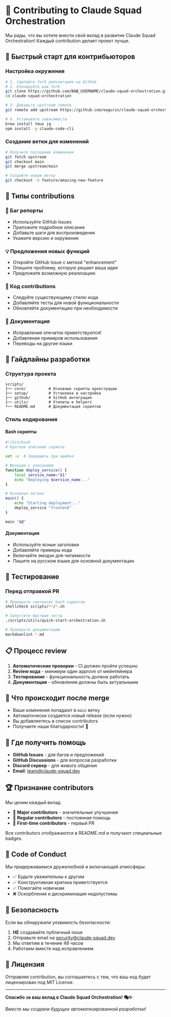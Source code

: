 # 🤝 Contributing to Claude Squad Orchestration

Мы рады, что вы хотите внести свой вклад в развитие Claude Squad Orchestration! Каждый contribution делает проект лучше.

## 🚀 Быстрый старт для контрибьюторов

### Настройка окружения

```bash
# 1. Сделайте fork репозитория на GitHub
# 2. Клонируйте ваш fork
git clone https://github.com/ВАШ_USERNAME/claude-squad-orchestration.git
cd claude-squad-orchestration

# 3. Добавьте upstream remote
git remote add upstream https://github.com/eagurin/claude-squad-orchestration.git

# 4. Установите зависимости
brew install tmux jq
npm install -g claude-code-cli
```

### Создание ветки для изменений

```bash
# Получите последние изменения
git fetch upstream
git checkout main
git merge upstream/main

# Создайте новую ветку
git checkout -b feature/amazing-new-feature
```

## 📝 Типы contributions

### 🐛 Баг репорты
- Используйте GitHub Issues
- Приложите подробное описание
- Добавьте шаги для воспроизведения
- Укажите версию и окружение

### 💡 Предложения новых функций
- Откройте GitHub Issue с меткой "enhancement"
- Опишите проблему, которую решает ваша идея
- Предложите возможную реализацию

### 🔧 Код contributions
- Следуйте существующему стилю кода
- Добавляйте тесты для новой функциональности
- Обновляйте документацию при необходимости

### 📖 Документация
- Исправления опечаток приветствуются!
- Добавление примеров использования
- Переводы на другие языки

## 🎯 Гайдлайны разработки

### Структура проекта

```
scripts/
├── core/          # Основные скрипты оркестрации
├── setup/         # Установка и настройка
├── github/        # GitHub интеграция
├── utils/         # Утилиты и helpers
└── README.md      # Документация скриптов
```

### Стиль кодирования

#### Bash скрипты
```bash
#!/bin/bash
# Краткое описание скрипта

set -e  # Завершить при ошибке

# Функции с описанием
function deploy_service() {
    local service_name="$1"
    echo "Deploying $service_name..."
}

# Основная логика
main() {
    echo "Starting deployment..."
    deploy_service "frontend"
}

main "$@"
```

#### Документация
- Используйте ясные заголовки
- Добавляйте примеры кода
- Включайте эмодзи для читаемости
- Пишите на русском языке для основной документации

## 🧪 Тестирование

### Перед отправкой PR

```bash
# Проверьте синтаксис bash скриптов
shellcheck scripts/**/*.sh

# Запустите быстрые тесты
./scripts/utils/quick-start-orchestration.sh

# Проверьте документацию
markdownlint *.md
```

## 📋 Процесс review

1. **Автоматические проверки** - CI должен пройти успешно
2. **Review кода** - минимум один approve от мейнтейнера
3. **Тестирование** - функциональность должна работать
4. **Документация** - обновления должны быть актуальными

## 🎉 Что происходит после merge

- Ваши изменения попадают в `main` ветку
- Автоматически создается новый release (если нужно)
- Вы добавляетесь в список contributors
- Получаете наши благодарности! 🙏

## 💬 Где получить помощь

- **GitHub Issues** - для багов и предложений
- **GitHub Discussions** - для вопросов разработки
- **Discord сервер** - для живого общения
- **Email**: team@claude-squad.dev

## 🏆 Признание contributors

Мы ценим каждый вклад:

- 🥇 **Major contributors** - значительные улучшения
- 🥈 **Regular contributors** - постоянная помощь
- 🥉 **First-time contributors** - первый PR

Все contributors отображаются в README.md и получают специальные badges.

## 📜 Code of Conduct

Мы придерживаемся дружелюбной и включающей атмосферы:

- ✅ Будьте уважительны к другим
- ✅ Конструктивная критика приветствуется
- ✅ Помогайте новичкам
- ❌ Оскорбления и дискриминация недопустимы

## 🚨 Безопасность

Если вы обнаружили уязвимость безопасности:

1. **НЕ** создавайте публичный issue
2. Отправьте email на security@claude-squad.dev
3. Мы ответим в течение 48 часов
4. Работаем вместе над исправлением

## 📝 Лицензия

Отправляя contribution, вы соглашаетесь с тем, что ваш код будет лицензирован под MIT License.

---

**Спасибо за ваш вклад в Claude Squad Orchestration! 🎭✨**

*Вместе мы создаем будущее автоматизированной разработки!*